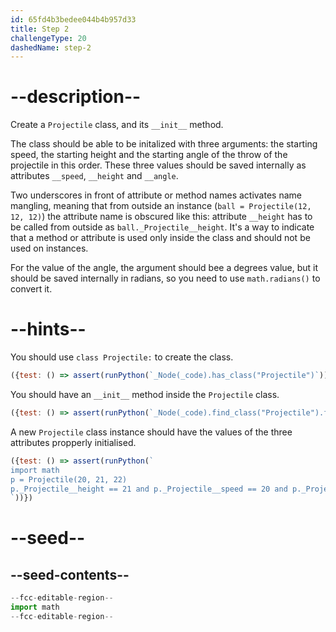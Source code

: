 ```yaml
---
id: 65fd4b3bedee044b4b957d33
title: Step 2
challengeType: 20
dashedName: step-2
---
```


# --description--

Create a `Projectile` class, and its `__init__` method.

The class should be able to be initalized with three arguments: the starting speed, the starting height and the starting angle of the throw of the projectile in this order. These three values should be saved internally as attributes `__speed`, `__height` and `__angle`.

Two underscores in front of attribute or method names activates name mangling, meaning that from outside an instance (`ball = Projectile(12, 12, 12)`) the attribute name is obscured like this: attribute `__height` has to be called from outside as `ball._Projectile__height`. It's a way to indicate that a method or attribute is used only inside the class and should not be used on instances.

For the value of the angle, the argument should bee a degrees value, but it should be saved internally in radians, so you need to use `math.radians()` to convert it.

# --hints--

You should use `class Projectile:` to create the class.

```js
({test: () => assert(runPython(`_Node(_code).has_class("Projectile")`))})

```

You should have an `__init__` method inside the `Projectile` class.

```js
({test: () => assert(runPython(`_Node(_code).find_class("Projectile").find_body().has_function("__init__")`))})
```

A new `Projectile` class instance should have the values of the three attributes propperly initialised.

```js
({test: () => assert(runPython(`
import math
p = Projectile(20, 21, 22)
p._Projectile__height == 21 and p._Projectile__speed == 20 and p._Projectile__angle == math.radians(22)
`))})
```

# --seed--

## --seed-contents--

```py
--fcc-editable-region--
import math
--fcc-editable-region--
```
